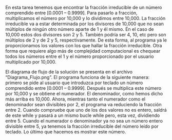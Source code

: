 En esta tarea tenemos que encontrar la fracción irreducible de un número comprendido entre [0.0001 – 0.9999]. Para pasarlo a fracción, multiplicamos el número por 10,000 y 
lo dividimos entre 10,000. La fracción irreducible va a estar determinada por los divisores de 10,000 que no sean múltiplos de ningún otro número aparte de 1 y él mismo. 
En el caso de 10,000 estos dos divisores son 2 y 5. También podría ser 4, 10, etc pero son múltiplos de 2 y de 2 y 5, respectivamente. De esta forma, al programa ya le 
proporcionamos los valores con los que hallar la fracción irreducible. Otra forma que requiere algo más de complejidad computacional es chequear todos los números entre el 1
y el número proporcionado por el usuario multiplicado por 10,000.

El diagrama de flujo de la solución se presenta en el archivo “Diagrama_Flujo.png”. El programa funciona de la siguiente manera: primero se pide al usuario que introduzca por
teclado un número comprendido entre [0.0001 – 0.9999]. Después se multiplica este número por 10,000 y se obtiene el numerador. El denominador, como hemos dicho más arriba es 
10,000. Ahora, mientras tanto el numerador como el denominador sean divisibles por 2, el programa va reduciendo la fracción entre 2. Cuando compruebe que uno de los dos valores
no es entero, saldrá de este while y pasará a un mismo bucle while pero, esta vez, dividiendo entre 5. Cuando el numerador o denominador ya no sea un número entero divisible entre
5, ya tenemos la fracción irreducible del número leído por teclado. Lo último que hacemos es mostrar este número.

